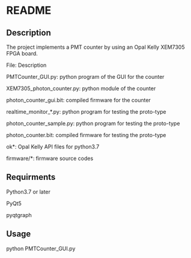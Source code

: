 README
===========
Description
-----------
The project implements a PMT counter by using an Opal Kelly XEM7305 FPGA board.

File:						Description

PMTCounter_GUI.py:			python program of the GUI for the counter

XEM7305_photon_counter.py:	python module of the counter

photon_counter_gui.bit:		compiled firmware for the counter

realtime_monitor_*.py:		python program for testing the proto-type

photon_counter_sample.py:	python program for testing the proto-type

photon_counter.bit:			compiled firmware for testing the proto-type

ok*:							Opal Kelly API files for python3.7

firmware/*:					firmware source codes


Requirments
-----------
Python3.7 or later

PyQt5

pyqtgraph


Usage
-----
python PMTCounter_GUI.py
